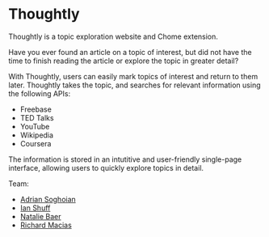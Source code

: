 Thoughtly
==========

Thoughtly is a topic exploration website and Chome extension.

Have you ever found an article on a topic of interest, but did not have the time to finish reading the article or explore the topic in greater detail?

With Thoughtly, users can easily mark topics of interest and return to them later.  Thoughtly takes the topic, and searches for relevant information using the following APIs:

* Freebase
* TED Talks
* YouTube
* Wikipedia
* Coursera

The information is stored in an intutitive and user-friendly single-page interface, allowing users to quickly explore topics in detail.

Team:

* [Adrian Soghoian](https://github.com/adriansoghoian)
* [Ian Shuff](https://github.com/Shuffguy)
* [Natalie Baer](https://github.com/Nztzlie)
* [Richard Macias](https://github.com/RJNY)

